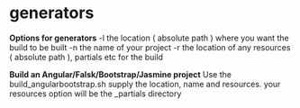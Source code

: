 # generators

<b>Options for generators</b>
-l the location ( absolute path ) where you want the build to be built
-n the name of your project
-r the location of any resources ( absolute path ), partials etc for the build

<b>Build an Angular/Falsk/Bootstrap/Jasmine project</b>
Use the build_angularbootstrap.sh
supply the location, name and resources. your resources option will be the _partials directory
